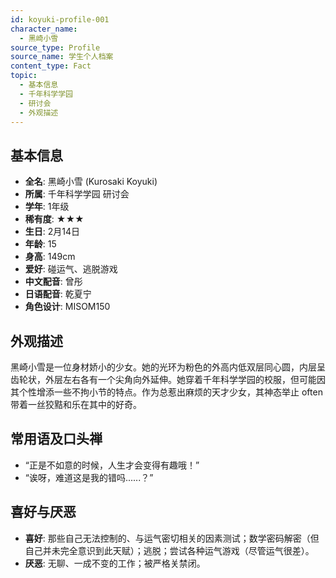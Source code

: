 ```yaml
---
id: koyuki-profile-001
character_name:
  - 黑崎小雪
source_type: Profile
source_name: 学生个人档案
content_type: Fact
topic:
  - 基本信息
  - 千年科学学园
  - 研讨会
  - 外观描述
---
```

## 基本信息
*   **全名**: 黑崎小雪 (Kurosaki Koyuki)
*   **所属**: 千年科学学园 研讨会
*   **学年**: 1年级
*   **稀有度**: ★★★
*   **生日**: 2月14日
*   **年龄**: 15
*   **身高**: 149cm
*   **爱好**: 碰运气、逃脱游戏
*   **中文配音**: 曾彤
*   **日语配音**: 乾夏宁
*   **角色设计**: MISOM150

## 外观描述
黑崎小雪是一位身材娇小的少女。她的光环为粉色的外高内低双层同心圆，内层呈齿轮状，外层左右各有一个尖角向外延伸。她穿着千年科学学园的校服，但可能因其个性增添一些不拘小节的特点。作为总惹出麻烦的天才少女，其神态举止 often 带着一丝狡黠和乐在其中的好奇。

## 常用语及口头禅
*   “正是不如意的时候，人生才会变得有趣哦！”
*   “诶呀，难道这是我的错吗......？”

## 喜好与厌恶
*   **喜好**: 那些自己无法控制的、与运气密切相关的因素测试；数学密码解密（但自己并未完全意识到此天赋）；逃脱；尝试各种运气游戏（尽管运气很差）。
*   **厌恶**: 无聊、一成不变的工作；被严格关禁闭。